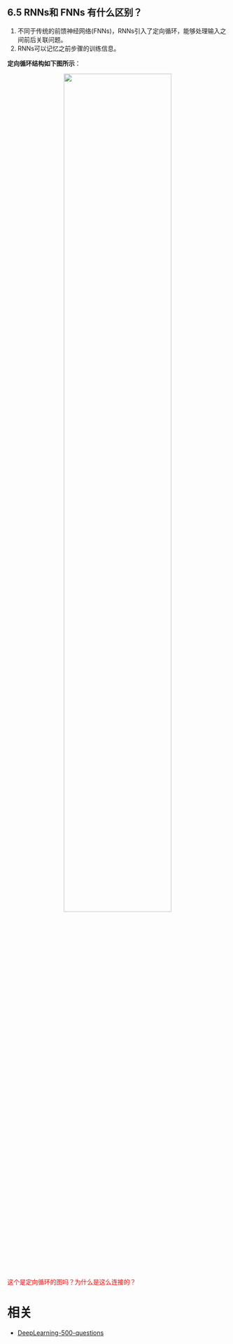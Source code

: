 

## 6.5 RNNs和 FNNs 有什么区别？

1. 不同于传统的前馈神经网络(FNNs)，RNNs引入了定向循环，能够处理输入之间前后关联问题。
2. RNNs可以记忆之前步骤的训练信息。


**定向循环结构如下图所示**：

<p align="center">
    <img width="70%" height="70%" src="http://images.iterate.site/blog/image/20190722/XDoJg0OOdGVl.jpg?imageslim">
</p>

<span style="color:red;">这个是定向循环的图吗？为什么是这么连接的？</span>








# 相关

- [DeepLearning-500-questions](https://github.com/scutan90/DeepLearning-500-questions)
